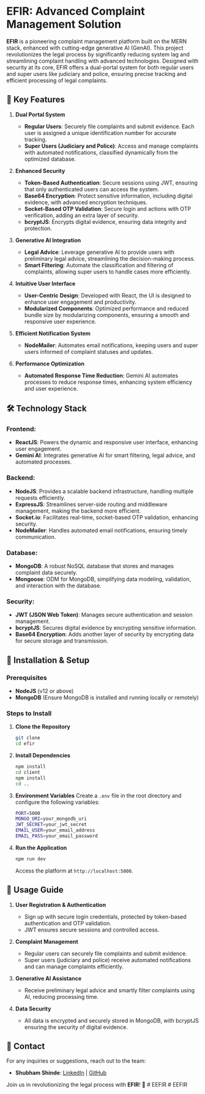 # EFIR: Advanced Complaint Management Solution 

**EFIR** is a pioneering complaint management platform built on the MERN stack, enhanced with cutting-edge generative AI (GenAI). This project revolutionizes the legal process by significantly reducing system lag and streamlining complaint handling with advanced technologies. Designed with security at its core, EFIR offers a dual-portal system for both regular users and super users like judiciary and police, ensuring precise tracking and efficient processing of legal complaints.

## 🌟 Key Features

1. **Dual Portal System**
   - **Regular Users**: Securely file complaints and submit evidence. Each user is assigned a unique identification number for accurate tracking.
   - **Super Users (Judiciary and Police)**: Access and manage complaints with automated notifications, classified dynamically from the optimized database.

2. **Enhanced Security**
   - **Token-Based Authentication**: Secure sessions using JWT, ensuring that only authenticated users can access the system.
   - **Base64 Encryption**: Protect sensitive information, including digital evidence, with advanced encryption techniques.
   - **Socket-Based OTP Validation**: Secure login and actions with OTP verification, adding an extra layer of security.
   - **bcryptJS**: Encrypts digital evidence, ensuring data integrity and protection.

3. **Generative AI Integration**
   - **Legal Advice**: Leverage generative AI to provide users with preliminary legal advice, streamlining the decision-making process.
   - **Smart Filtering**: Automate the classification and filtering of complaints, allowing super users to handle cases more efficiently.

4. **Intuitive User Interface**
   - **User-Centric Design**: Developed with React, the UI is designed to enhance user engagement and productivity.
   - **Modularized Components**: Optimized performance and reduced bundle size by modularizing components, ensuring a smooth and responsive user experience.

5. **Efficient Notification System**
   - **NodeMailer**: Automates email notifications, keeping users and super users informed of complaint statuses and updates.

6. **Performance Optimization**
   - **Automated Response Time Reduction**: Gemini AI automates processes to reduce response times, enhancing system efficiency and user experience.

## 🛠️ Technology Stack

### Frontend:
- **ReactJS**: Powers the dynamic and responsive user interface, enhancing user engagement.
- **Gemini AI**: Integrates generative AI for smart filtering, legal advice, and automated processes.

### Backend:
- **NodeJS**: Provides a scalable backend infrastructure, handling multiple requests efficiently.
- **ExpressJS**: Streamlines server-side routing and middleware management, making the backend more efficient.
- **Socket.io**: Facilitates real-time, socket-based OTP validation, enhancing security.
- **NodeMailer**: Handles automated email notifications, ensuring timely communication.

### Database:
- **MongoDB**: A robust NoSQL database that stores and manages complaint data securely.
- **Mongoose**: ODM for MongoDB, simplifying data modeling, validation, and interaction with the database.

### Security:
- **JWT (JSON Web Token)**: Manages secure authentication and session management.
- **bcryptJS**: Secures digital evidence by encrypting sensitive information.
- **Base64 Encryption**: Adds another layer of security by encrypting data for secure storage and transmission.

## 🔧 Installation & Setup

### Prerequisites
- **NodeJS** (v12 or above)
- **MongoDB** (Ensure MongoDB is installed and running locally or remotely)

### Steps to Install

1. **Clone the Repository**
   ```bash
   git clone 
   cd efir
   ```

2. **Install Dependencies**
   ```bash
   npm install
   cd client
   npm install
   cd ..
   ```

3. **Environment Variables**
   Create a `.env` file in the root directory and configure the following variables:
   ```bash
   PORT=5000
   MONGO_URI=your_mongodb_uri
   JWT_SECRET=your_jwt_secret
   EMAIL_USER=your_email_address
   EMAIL_PASS=your_email_password
   ```

4. **Run the Application**
   ```bash
   npm run dev
   ```
   Access the platform at `http://localhost:5000`.

## 🚀 Usage Guide

1. **User Registration & Authentication**
   - Sign up with secure login credentials, protected by token-based authentication and OTP validation.
   - JWT ensures secure sessions and controlled access.

2. **Complaint Management**
   - Regular users can securely file complaints and submit evidence.
   - Super users (judiciary and police) receive automated notifications and can manage complaints efficiently.

3. **Generative AI Assistance**
   - Receive preliminary legal advice and smartly filter complaints using AI, reducing processing time.

4. **Data Security**
   - All data is encrypted and securely stored in MongoDB, with bcryptJS ensuring the security of digital evidence.


## 💼 Contact

For any inquiries or suggestions, reach out to the team:

- **Shubham Shinde**: [LinkedIn](https://www.linkedin.com/in/shubhamshinde6762/) | [GitHub](https://github.com/shubhamshinde6762)

Join us in revolutionizing the legal process with **EFIR**! 🚀
#   E E F I R 
 
 #   E E F I R 
 
 